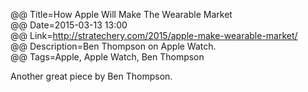 @@ Title=How Apple Will Make The Wearable Market  
@@ Date=2015-03-13 13:00  
@@ Link=http://stratechery.com/2015/apple-make-wearable-market/  
@@ Description=Ben Thompson on Apple Watch.    
@@ Tags=Apple, Apple Watch, Ben Thompson    

Another great piece by Ben Thompson.